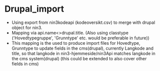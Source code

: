 # Drupal_import
* Using export from nin3kodeapi (kodeoversikt.csv) to merge with drupal object for nin3. 
* Mapping via api.name<>drupal.title. (Also using classtype ('Hovedtypegruppe', 'Grunntype' etc. would be preferable in future))
* This mapping is the used to produce import files for Hovedtype, Grunntype to update fields in the cms(drupal), currently Langkode and title, so that langkode in nin3-hjemmeside/nin3Api matches langkode in the cms system(drupal) (this could be extended to also cover other fields in cms)

# 

